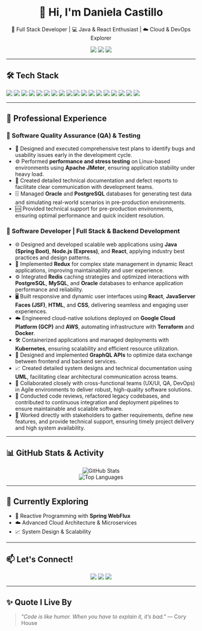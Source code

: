 <h1 align="center">👋 Hi, I'm Daniela Castillo</h1>

<p align="center">
  🚀 Full Stack Developer | 💻 Java & React Enthusiast | ☁️ Cloud & DevOps Explorer
</p>

<p align="center">
  <img src="https://img.shields.io/badge/Location-Guatemala%20City-blue?style=for-the-badge&logo=google-maps" />
  <a href="mailto:danielacastillogiron@gmail.com"><img src="https://img.shields.io/badge/Gmail-D14836?style=for-the-badge&logo=gmail&logoColor=white" /></a>
  <a href="https://linkedin.com/in/linda-castillo-giron"><img src="https://img.shields.io/badge/LinkedIn-0077B5?style=for-the-badge&logo=linkedin&logoColor=white" /></a>
</p>

---

## 🛠 Tech Stack
<p>
  <img src="https://img.shields.io/badge/Java-ED8B00?style=for-the-badge&logo=java&logoColor=white" />
  <img src="https://img.shields.io/badge/Spring%20Boot-6DB33F?style=for-the-badge&logo=spring-boot&logoColor=white" />
  <img src="https://img.shields.io/badge/JSF-8B0000?style=for-the-badge" />
  <img src="https://img.shields.io/badge/React-20232A?style=for-the-badge&logo=react&logoColor=61DAFB" />
  <img src="https://img.shields.io/badge/Redux-593D88?style=for-the-badge&logo=redux&logoColor=white" />
  <img src="https://img.shields.io/badge/Node.js-339933?style=for-the-badge&logo=nodedotjs&logoColor=white" />
  <img src="https://img.shields.io/badge/Express.js-404D59?style=for-the-badge" />
  <img src="https://img.shields.io/badge/PostgreSQL-336791?style=for-the-badge&logo=postgresql&logoColor=white" />
  <img src="https://img.shields.io/badge/MySQL-4479A1?style=for-the-badge&logo=mysql&logoColor=white" />
  <img src="https://img.shields.io/badge/Redis-DC382D?style=for-the-badge&logo=redis&logoColor=white" />
  <img src="https://img.shields.io/badge/AWS-FF9900?style=for-the-badge&logo=amazon-aws&logoColor=white" />
  <img src="https://img.shields.io/badge/GCP-4285F4?style=for-the-badge&logo=google-cloud&logoColor=white" />
  <img src="https://img.shields.io/badge/Docker-2496ED?style=for-the-badge&logo=docker&logoColor=white" />
  <img src="https://img.shields.io/badge/Kubernetes-326CE5?style=for-the-badge&logo=kubernetes&logoColor=white" />
  <img src="https://img.shields.io/badge/GraphQL-E10098?style=for-the-badge&logo=graphql&logoColor=white" />
  <img src="https://img.shields.io/badge/Terraform-623CE4?style=for-the-badge&logo=terraform&logoColor=white" />
  <img src="https://img.shields.io/badge/JMeter-D22128?style=for-the-badge&logo=apache&logoColor=white" />
  <img src="https://img.shields.io/badge/UML-007396?style=for-the-badge" />
</p>

---

## 💼 Professional Experience

### 🔹 Software Quality Assurance (QA) & Testing
- 🧠 Designed and executed comprehensive test plans to identify bugs and usability issues early in the development cycle.
- ⚙️ Performed **performance and stress testing** on Linux-based environments using **Apache JMeter**, ensuring application stability under heavy load.
- 📄 Created detailed technical documentation and defect reports to facilitate clear communication with development teams.
- 🗄️ Managed **Oracle** and **PostgreSQL** databases for generating test data and simulating real-world scenarios in pre-production environments.
- 🆘 Provided technical support for pre-production environments, ensuring optimal performance and quick incident resolution.

### 🔹 Software Developer | Full Stack & Backend Development
- 🌐 Designed and developed scalable web applications using **Java (Spring Boot)**, **Node.js (Express)**, and **React**, applying industry best practices and design patterns.
- 🔄 Implemented **Redux** for complex state management in dynamic React applications, improving maintainability and user experience.
- ⚙️ Integrated **Redis** caching strategies and optimized interactions with **PostgreSQL**, **MySQL**, and **Oracle** databases to enhance application performance and reliability.
- 🖥️ Built responsive and dynamic user interfaces using **React**, **JavaServer Faces (JSF)**, **HTML**, and **CSS**, delivering seamless and engaging user experiences.
- ☁️ Engineered cloud-native solutions deployed on **Google Cloud Platform (GCP)** and **AWS**, automating infrastructure with **Terraform** and **Docker**.
- 🛠 Containerized applications and managed deployments with **Kubernetes**, ensuring scalability and efficient resource utilization.
- 🚀 Designed and implemented **GraphQL APIs** to optimize data exchange between frontend and backend services.
- 📈 Created detailed system designs and technical documentation using **UML**, facilitating clear architectural communication across teams.
- 🎨 Collaborated closely with cross-functional teams (UX/UI, QA, DevOps) in Agile environments to deliver robust, high-quality software solutions.
- 🔎 Conducted code reviews, refactored legacy codebases, and contributed to continuous integration and deployment pipelines to ensure maintainable and scalable software.
- 🤝 Worked directly with stakeholders to gather requirements, define new features, and provide technical support, ensuring timely project delivery and high system availability.

---

## 📊 GitHub Stats & Activity
<p align="center">
  <img src="https://github-readme-stats.vercel.app/api?username=daniela-castillo-giron&show_icons=true&theme=radical" alt="GitHub Stats" />
  <br />
  <img src="https://github-readme-stats.vercel.app/api/top-langs/?username=daniela-castillo-giron&layout=compact&theme=radical" alt="Top Languages" />
</p>

---

## 🚀 Currently Exploring
- 🔄 Reactive Programming with **Spring WebFlux**
- ☁️ Advanced Cloud Architecture & Microservices
- 📈 System Design & Scalability

---

## 📫 Let's Connect!
<p align="center">
  <a href="mailto:danielacastillogiron@gmail.com"><img src="https://img.shields.io/badge/Gmail-D14836?style=for-the-badge&logo=gmail&logoColor=white" /></a>
  <a href="https://linkedin.com/in/linda-castillo-giron"><img src="https://img.shields.io/badge/LinkedIn-0A66C2?style=for-the-badge&logo=linkedin&logoColor=white" /></a>
  <a href="https://github.com/daniela-castillo-giron"><img src="https://img.shields.io/badge/GitHub-181717?style=for-the-badge&logo=github&logoColor=white" /></a>
</p>

---

## ✨ Quote I Live By
> _"Code is like humor. When you have to explain it, it’s bad."_ — Cory House
